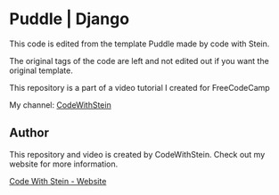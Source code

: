 # Puddle | Django

This code is edited from the template Puddle made by code with Stein.

The original tags of the code are left and not edited out if you want the original template.

This repository is a part of a video tutorial I created for FreeCodeCamp

My channel:
[CodeWithStein](https://www.youtube.com/channel/UCfVoYvY8BfTDeF63JQmQJvg/?sub_confirmation=1)

## Author
This repository and video is created by CodeWithStein. Check out my website for more information.

[Code With Stein - Website](https://codewithstein.com)

